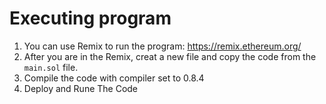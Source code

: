 # Executing program

1. You can use Remix to run the program: https://remix.ethereum.org/
2. After you are in the Remix, creat a new file and copy the code from the `main.sol` file.
3. Compile the code with compiler set to 0.8.4
4. Deploy and Rune The Code